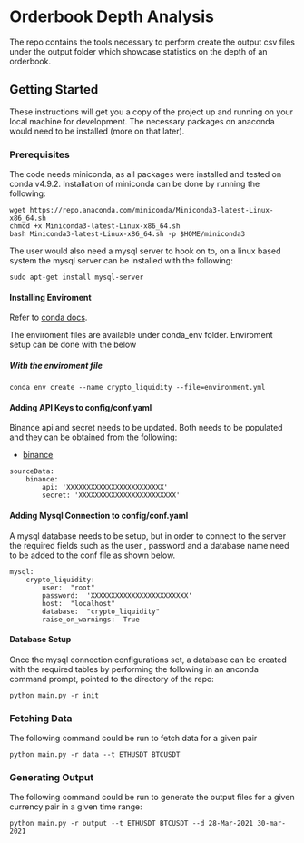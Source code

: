 # Orderbook Depth Analysis

 The repo contains the tools necessary to perform create the output csv files under the output folder which showcase statistics on the depth of an orderbook. 
 
## Getting Started

These instructions will get you a copy of the project up and running on your local machine for development.  The necessary packages on anaconda would need to be installed (more on that later).


### Prerequisites

The code needs miniconda, as all packages were installed and tested on conda v4.9.2. Installation of miniconda can be done by running the following:

```
wget https://repo.anaconda.com/miniconda/Miniconda3-latest-Linux-x86_64.sh
chmod +x Miniconda3-latest-Linux-x86_64.sh
bash Miniconda3-latest-Linux-x86_64.sh -p $HOME/miniconda3
```

The user would also need a mysql server to hook on to, on a linux based system the mysql server can be installed with the following:

```
sudo apt-get install mysql-server
```


#### Installing Enviroment

Refer to [conda docs](https://docs.conda.io/projects/conda/en/latest/user-guide/tasks/manage-environments.html).

The enviroment files are available under conda_env folder. Enviroment setup can be done with the below

##### With the enviroment file
```
conda env create --name crypto_liquidity --file=environment.yml
```

#### Adding API Keys to config/conf.yaml

Binance api and secret needs to be updated. Both needs to be populated and they can be obtained from the following:
-  [binance](https://www.binance.com/en/support/faq/360002502072-How-to-create-API) 

```
sourceData:
    binance:
        api: 'XXXXXXXXXXXXXXXXXXXXXXXX'
        secret: 'XXXXXXXXXXXXXXXXXXXXXXXX'
```

#### Adding Mysql Connection to config/conf.yaml

A mysql database needs to be setup, but in order to connect to the server the required fields such as the user , password and a database name need to be added to the conf file as shown below.

```
mysql:
    crypto_liquidity:
        user:  "root"
        password:  'XXXXXXXXXXXXXXXXXXXXXXXX'
        host:  "localhost"
        database:  "crypto_liquidity"
        raise_on_warnings:  True
```


#### Database Setup

Once the mysql connection configurations set, a database can be created with the required tables by performing the following in an anconda command prompt, pointed to the directory of the repo:

```
python main.py -r init
```

### Fetching Data

The following command could be run to fetch data for a given pair

```
python main.py -r data --t ETHUSDT BTCUSDT
```

### Generating Output

The following command could be run to generate the output files for a given currency pair in a given time range:

```
python main.py -r output --t ETHUSDT BTCUSDT --d 28-Mar-2021 30-mar-2021
```
